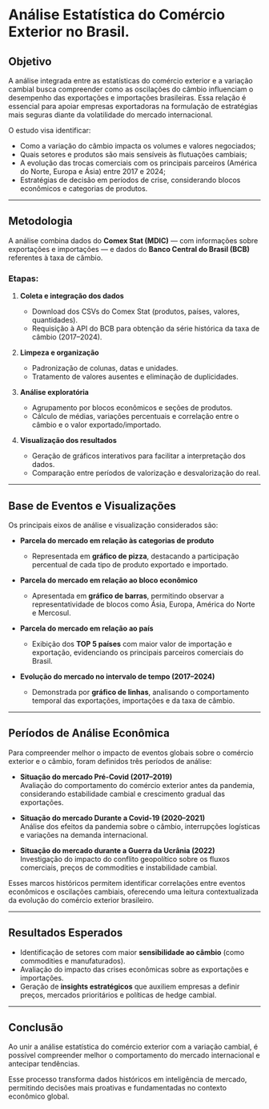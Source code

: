 # Análise Estatística do Comércio Exterior no Brasil.

## Objetivo
A análise integrada entre as estatísticas do comércio exterior e a variação cambial busca compreender como as oscilações do câmbio influenciam o desempenho das exportações e importações brasileiras. Essa relação é essencial para apoiar empresas exportadoras na formulação de estratégias mais seguras diante da volatilidade do mercado internacional.  

O estudo visa identificar:
- Como a variação do câmbio impacta os volumes e valores negociados;
- Quais setores e produtos são mais sensíveis às flutuações cambiais;
- A evolução das trocas comerciais com os principais parceiros (América do Norte, Europa e Ásia) entre 2017 e 2024;
- Estratégias de decisão em períodos de crise, considerando blocos econômicos e categorias de produtos.

---

## Metodologia
A análise combina dados do **Comex Stat (MDIC)** — com informações sobre exportações e importações — e dados do **Banco Central do Brasil (BCB)** referentes à taxa de câmbio.  

### Etapas:
1. **Coleta e integração dos dados**  
   - Download dos CSVs do Comex Stat (produtos, países, valores, quantidades).  
   - Requisição à API do BCB para obtenção da série histórica da taxa de câmbio (2017–2024).  

2. **Limpeza e organização**  
   - Padronização de colunas, datas e unidades.  
   - Tratamento de valores ausentes e eliminação de duplicidades.  

3. **Análise exploratória**  
   - Agrupamento por blocos econômicos e seções de produtos.  
   - Cálculo de médias, variações percentuais e correlação entre o câmbio e o valor exportado/importado.  

4. **Visualização dos resultados**  
   - Geração de gráficos interativos para facilitar a interpretação dos dados.  
   - Comparação entre períodos de valorização e desvalorização do real.

---

## Base de Eventos e Visualizações

Os principais eixos de análise e visualização considerados são:

- **Parcela do mercado em relação às categorias de produto**  
  - Representada em **gráfico de pizza**, destacando a participação percentual de cada tipo de produto exportado e importado.

- **Parcela do mercado em relação ao bloco econômico**  
  - Apresentada em **gráfico de barras**, permitindo observar a representatividade de blocos como Ásia, Europa, América do Norte e Mercosul.

- **Parcela do mercado em relação ao país**  
  - Exibição dos **TOP 5 países** com maior valor de importação e exportação, evidenciando os principais parceiros comerciais do Brasil.

- **Evolução do mercado no intervalo de tempo (2017–2024)**  
  - Demonstrada por **gráfico de linhas**, analisando o comportamento temporal das exportações, importações e da taxa de câmbio.

---

## Períodos de Análise Econômica

Para compreender melhor o impacto de eventos globais sobre o comércio exterior e o câmbio, foram definidos três períodos de análise:

- **Situação do mercado Pré-Covid (2017–2019)**  
  Avaliação do comportamento do comércio exterior antes da pandemia, considerando estabilidade cambial e crescimento gradual das exportações.

- **Situação do mercado Durante a Covid-19 (2020–2021)**  
  Análise dos efeitos da pandemia sobre o câmbio, interrupções logísticas e variações na demanda internacional.

- **Situação do mercado durante a Guerra da Ucrânia (2022)**  
  Investigação do impacto do conflito geopolítico sobre os fluxos comerciais, preços de commodities e instabilidade cambial.

Esses marcos históricos permitem identificar correlações entre eventos econômicos e oscilações cambiais, oferecendo uma leitura contextualizada da evolução do comércio exterior brasileiro.

---

## Resultados Esperados
- Identificação de setores com maior **sensibilidade ao câmbio** (como commodities e manufaturados).  
- Avaliação do impacto das crises econômicas sobre as exportações e importações.  
- Geração de **insights estratégicos** que auxiliem empresas a definir preços, mercados prioritários e políticas de hedge cambial.  

---

## Conclusão
Ao unir a análise estatística do comércio exterior com a variação cambial, é possível compreender melhor o comportamento do mercado internacional e antecipar tendências.  

Esse processo transforma dados históricos em inteligência de mercado, permitindo decisões mais proativas e fundamentadas no contexto econômico global.
